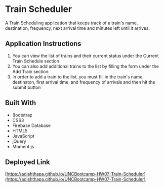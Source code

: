 # Train Scheduler

A Train Scheduling application that keeps track of a train's name, destination, frequency, next arrival time and minutes left until it arrives.

## Application Instructions

1. You can view the list of trains and their current status under the Current Train Schedule section
2. You can also add additional trains to the list by filling the form under the Add Train section
3. In order to add a train to the list, you must fill in the train's name, destinaton, first arrival time, and frequency of arrivals and then hit the submit button

## Built With

- Bootstrap
- CSS3
- Firebase Database
- HTML5
- JavaScript
- jQuery
- Moment.js

## Deployed Link

[https://adishthapa.github.io/UNCBootcamp-HW07-Train-Scheduler](https://adishthapa.github.io/UNCBootcamp-HW07-Train-Scheduler)
